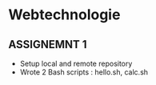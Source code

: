 # Webtechnologie

## ASSIGNEMNT 1
 - Setup local and remote repository
 - Wrote 2 Bash scripts : hello.sh, calc.sh
